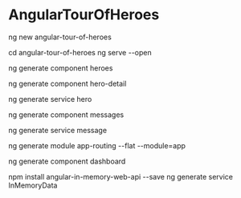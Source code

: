 # AngularTourOfHeroes

ng new angular-tour-of-heroes

cd angular-tour-of-heroes
ng serve --open

ng generate component heroes

ng generate component hero-detail

ng generate service hero

ng generate component messages

ng generate service message

ng generate module app-routing --flat --module=app

ng generate component dashboard

npm install angular-in-memory-web-api --save
ng generate service InMemoryData